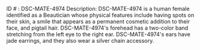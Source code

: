 ID # : DSC-MATE-4974
Description: DSC-MATE-4974 is a human female identified as a Beautician whose physical features include having spots on their skin, a smile that appears as a permanent cosmetic addition to their face, and pigtail hair. DSC-MATE-4974's forehead has a two-color band stretching from the left eye to the right ear. DSC-MATE-4974's ears have jade earrings, and they also wear a silver chain accessory.